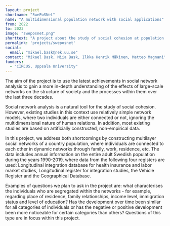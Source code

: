 ```yaml
---
layout: project
shortname: "SwePoSNet"
name: "A multidimensional population network with social applications"
from: 2022
to: 2023
image: "sweposnet.png"
shorttext: "A project about the study of social cohesion at population scale based on multilayer social networks."
permalink: 'projects/sweposnet'
social:
  email: "mikael.bask@nek.uu.se"
contact: "Mikael Bask, Miia Bask, Ilkka Henrik Mäkinen, Matteo Magnani"
funders:
  - "CIRCUS, Uppsala University"
---
```


The aim of the project is to use the latest achievements in social network analysis to gain a more in-depth understanding of the effects of large-scale networks on the structure of society and the processes within them over the last three decades.

Social network analysis is a natural tool for the study of social cohesion. However, existing studies in this context use relatively simple network models, where two individuals are either connected or not, ignoring the multidimensional nature of human relations. In addition, most existing studies are based on artificially constructed, non-empirical data.

In this project, we address both shortcomings by constructing multilayer social networks of a country population, where individuals are connected to each other in dynamic networks through family, work, residence, etc. The data includes annual information on the entire adult Swedish population during the years 1990-2019, where data from the following four registers are used: Longitudinal integration database for health insurance and labor market studies, Longitudinal register for integration studies, the Vehicle Register and the Geographical Database.

Examples of questions we plan to ask in the project are: what characterises the individuals who are segregated within the networks - for example, regarding place of residence, family relationships, income level, immigration status and level of education? Has the development over time been similar for all categories of individuals or has the negative or positive development been more noticeable for certain categories than others? Questions of this type are in focus within this project.
